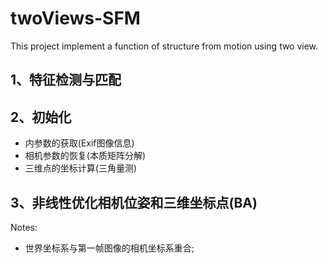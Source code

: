 # twoViews-SFM
This project implement a function of structure from motion using two view.

## 1、特征检测与匹配
## 2、初始化
  * 内参数的获取(Exif图像信息)
  * 相机参数的恢复(本质矩阵分解)
  * 三维点的坐标计算(三角量测)
## 3、非线性优化相机位姿和三维坐标点(BA)

Notes: 
* 世界坐标系与第一帧图像的相机坐标系重合;
